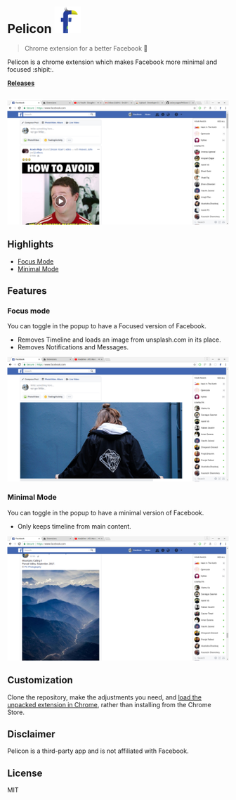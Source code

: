 # Pelicon <img src="icons/icon128.png" width="60"> 

> Chrome extension for a better Facebook :rocket:

Pelicon is a chrome extension which makes Facebook more minimal and focused :shipit:.

**[Releases](https://github.com/aviary-apps/Pelicon/releases)** &nbsp;&nbsp;

<br>


<a href="https://github.com/aviary-apps/Pelicon/releases/latest">
	<img src="assets/img/thumbnail.png" width="846">
</a>


## Highlights

- [Focus Mode](#focus-mode)
- [Minimal Mode](#minimal-mode)



## Features

### Focus mode

You can toggle in the popup to have a Focused version of Facebook.

- Removes Timeline and loads an image from unsplash.com in its place.
- Removes Notifications and Messages.

<img src="assets/img/focus.png" width="846">

### Minimal Mode

You can toggle in the popup to have a minimal version of Facebook.

-  Only keeps timeline from main content.

<a href="https://github.com/aviary-apps/Pelicon/releases/latest">
	<img src="assets/img/minimal.png" width="846">
</a>


## Customization

Clone the repository, make the adjustments you need, and [load the unpacked extension in Chrome](https://developer.chrome.com/extensions/getstarted#unpacked), rather than installing from the Chrome Store.



## Disclaimer

Pelicon is a third-party app and is not affiliated with Facebook.

## License

MIT
